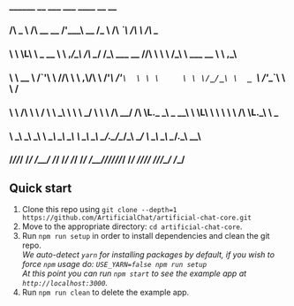

###   ______           __            ___                         ___        ____     __                 __      
###  /\  _  \         /\ \__  __   /'___\  __                   /\_ \      /\  _`\  /\ \               /\ \__   
###  \ \ \L\ \   _ __ \ \ ,_\/\_\ /\ \__/ /\_\     ___      __  \//\ \     \ \ \/\_\\ \ \___       __  \ \ ,_\  
###   \ \  __ \ /\`'__\\ \ \/\/\ \\ \ ,__\\/\ \   /'___\  /'__`\  \ \ \     \ \ \/_/_\ \  _ `\   /'__`\ \ \ \/  
###    \ \ \/\ \\ \ \/  \ \ \_\ \ \\ \ \_/ \ \ \ /\ \__/ /\ \L\.\_ \_\ \_  __\ \ \L\ \\ \ \ \ \ /\ \L\.\_\ \ \_ 
###     \ \_\ \_\\ \_\   \ \__\\ \_\\ \_\   \ \_\\ \____\\ \__/.\_\/\____\/\_\\ \____/ \ \_\ \_\\ \__/.\_\\ \__\
###      \/_/\/_/ \/_/    \/__/ \/_/ \/_/    \/_/ \/____/ \/__/\/_/\/____/\/_/ \/___/   \/_/\/_/ \/__/\/_/ \/__/
###                                                                                                             
###                                                                                                             

                                                                                                           
                                                                                                           


## Quick start

1.  Clone this repo using `git clone --depth=1 https://github.com/ArtificialChat/artificial-chat-core.git`
2.  Move to the appropriate directory: `cd artificial-chat-core`.<br />
3.  Run `npm run setup` in order to install dependencies and clean the git repo.<br />
    _We auto-detect `yarn` for installing packages by default, if you wish to force `npm` usage do: `USE_YARN=false npm run setup`_<br />
    _At this point you can run `npm start` to see the example app at `http://localhost:3000`._
4.  Run `npm run clean` to delete the example app.
